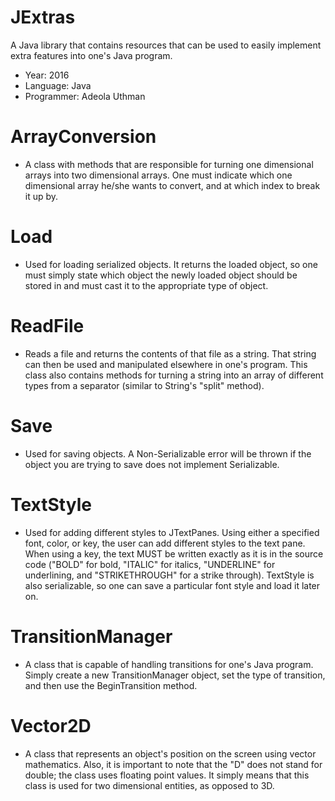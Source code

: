 # JExtras
A Java library that contains resources that can be used to easily implement extra features into one's Java program. 

- Year: 2016
- Language: Java
- Programmer: Adeola Uthman


# ArrayConversion
- A class with methods that are responsible for turning one dimensional arrays into two dimensional arrays. One must indicate which one dimensional array he/she wants to convert, and at which index to break it up by.

# Load
- Used for loading serialized objects. It returns the loaded object, so one must simply state which object the newly loaded object should be stored in and must cast it to the appropriate type of object.

# ReadFile
- Reads a file and returns the contents of that file as a string. That string can then be used and manipulated elsewhere in one's program. This class also contains methods for turning a string into an array of different types from a separator (similar to String's "split" method).

# Save
- Used for saving objects. A Non-Serializable error will be thrown if the object you are trying to save does not implement Serializable.

# TextStyle
- Used for adding different styles to JTextPanes. Using either a specified font, color, or key, the user can add different styles to the text pane. When using a key, the text MUST be written exactly as it is in the source code ("BOLD" for bold, "ITALIC" for italics, "UNDERLINE" for underlining, and "STRIKETHROUGH" for a strike through). TextStyle is also serializable, so one can save a particular font style and load it later on.

# TransitionManager
- A class that is capable of handling transitions for one's Java program. Simply create a new TransitionManager object, set the type of transition, and then use the BeginTransition method.

# Vector2D
- A class that represents an object's position on the screen using vector mathematics. Also, it is important to note that the "D" does not stand for double; the class uses floating point values. It simply means that this class is used for two dimensional entities, as opposed to 3D.
